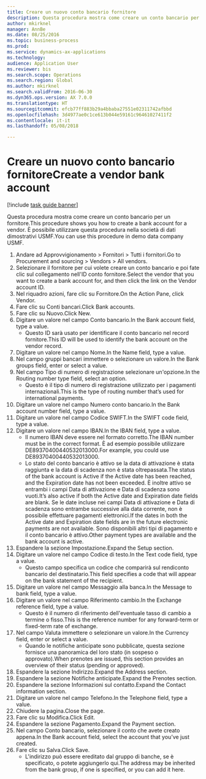 ```yaml
--- 
title: Creare un nuovo conto bancario fornitore
description: Questa procedura mostra come creare un conto bancario per un fornitore.
author: mkirknel
manager: AnnBe
ms.date: 08/25/2016
ms.topic: business-process
ms.prod: 
ms.service: dynamics-ax-applications
ms.technology: 
audience: Application User
ms.reviewer: bis
ms.search.scope: Operations
ms.search.region: Global
ms.author: mkirknel
ms.search.validFrom: 2016-06-30
ms.dyn365.ops.version: AX 7.0.0
ms.translationtype: HT
ms.sourcegitcommit: efcb77ff883b29a4bbaba27551e02311742afbbd
ms.openlocfilehash: 3d4977ae0c1ce613b044e59161c96461027411f2
ms.contentlocale: it-it
ms.lasthandoff: 05/08/2018

---
```

# <a name="create-a-vendor-bank-account"></a><span data-ttu-id="b60fe-103">Creare un nuovo conto bancario fornitore</span><span class="sxs-lookup"><span data-stu-id="b60fe-103">Create a vendor bank account</span></span>

[!include [task guide banner](../../includes/task-guide-banner.md)]

<span data-ttu-id="b60fe-104">Questa procedura mostra come creare un conto bancario per un fornitore.</span><span class="sxs-lookup"><span data-stu-id="b60fe-104">This procedure shows you how to create a bank account for a vendor.</span></span> <span data-ttu-id="b60fe-105">È possibile utilizzare questa procedura nella società di dati dimostrativi USMF.</span><span class="sxs-lookup"><span data-stu-id="b60fe-105">You can use this procedure in demo data company USMF.</span></span>

1. <span data-ttu-id="b60fe-106">Andare ad Approvvigionamento > Fornitori > Tutti i fornitori.</span><span class="sxs-lookup"><span data-stu-id="b60fe-106">Go to Procurement and sourcing > Vendors > All vendors.</span></span>
2. <span data-ttu-id="b60fe-107">Selezionare il fornitore per cui volete creare un conto bancario e poi fate clic sul collegamento nell'ID conto fornitore.</span><span class="sxs-lookup"><span data-stu-id="b60fe-107">Select the vendor that you want to create a bank account for, and then click the link on the Vendor account ID.</span></span>
3. <span data-ttu-id="b60fe-108">Nel riquadro azioni, fare clic su Fornitore.</span><span class="sxs-lookup"><span data-stu-id="b60fe-108">On the Action Pane, click Vendor.</span></span>
4. <span data-ttu-id="b60fe-109">Fare clic su Conti bancari.</span><span class="sxs-lookup"><span data-stu-id="b60fe-109">Click Bank accounts.</span></span>
5. <span data-ttu-id="b60fe-110">Fare clic su Nuovo.</span><span class="sxs-lookup"><span data-stu-id="b60fe-110">Click New.</span></span>
6. <span data-ttu-id="b60fe-111">Digitare un valore nel campo Conto bancario.</span><span class="sxs-lookup"><span data-stu-id="b60fe-111">In the Bank account field, type a value.</span></span>
    * <span data-ttu-id="b60fe-112">Questo ID sarà usato per identificare il conto bancario nel record fornitore.</span><span class="sxs-lookup"><span data-stu-id="b60fe-112">This ID will be used to identify the bank account on the vendor record.</span></span>  
7. <span data-ttu-id="b60fe-113">Digitare un valore nel campo Nome.</span><span class="sxs-lookup"><span data-stu-id="b60fe-113">In the Name field, type a value.</span></span>
8. <span data-ttu-id="b60fe-114">Nel campo gruppi bancari immettere o selezionare un valore.</span><span class="sxs-lookup"><span data-stu-id="b60fe-114">In the Bank groups field, enter or select a value.</span></span>
9. <span data-ttu-id="b60fe-115">Nel campo Tipo di numero di registrazione selezionare un'opzione.</span><span class="sxs-lookup"><span data-stu-id="b60fe-115">In the Routing number type field, select an option.</span></span>
    * <span data-ttu-id="b60fe-116">Questo è il tipo di numero di registrazione utilizzato per i pagamenti internazionali.</span><span class="sxs-lookup"><span data-stu-id="b60fe-116">This is the type of routing number that’s used for international payments.</span></span>  
10. <span data-ttu-id="b60fe-117">Digitare un valore nel campo Numero conto bancario.</span><span class="sxs-lookup"><span data-stu-id="b60fe-117">In the Bank account number field, type a value.</span></span>
11. <span data-ttu-id="b60fe-118">Digitare un valore nel campo Codice SWIFT.</span><span class="sxs-lookup"><span data-stu-id="b60fe-118">In the SWIFT code field, type a value.</span></span>
12. <span data-ttu-id="b60fe-119">Digitare un valore nel campo IBAN.</span><span class="sxs-lookup"><span data-stu-id="b60fe-119">In the IBAN field, type a value.</span></span>
    * <span data-ttu-id="b60fe-120">Il numero IBAN deve essere nel formato corretto.</span><span class="sxs-lookup"><span data-stu-id="b60fe-120">The IBAN number must be in the correct format.</span></span> <span data-ttu-id="b60fe-121">È ad esempio possibile utilizzare DE89370400440532013000.</span><span class="sxs-lookup"><span data-stu-id="b60fe-121">For example, you could use DE89370400440532013000.</span></span>  
    * <span data-ttu-id="b60fe-122">Lo stato del conto bancario è attivo se la data di attivazione è stata raggiunta e la data di scadenza non è stata oltrepassata.</span><span class="sxs-lookup"><span data-stu-id="b60fe-122">The status of the bank account is Active if the Active date has been reached, and the Expiration date has not been exceeded.</span></span> <span data-ttu-id="b60fe-123">È inoltre attivo se entrambi i campi Data di attivazione e Data di scadenza sono vuoti.</span><span class="sxs-lookup"><span data-stu-id="b60fe-123">It’s also active if both the Active date and Expiration date fields are blank.</span></span> <span data-ttu-id="b60fe-124">Se le date incluse nei campi Data di attivazione e Data di scadenza sono entrambe successive alla data corrente, non è possibile effettuare pagamenti elettronici.</span><span class="sxs-lookup"><span data-stu-id="b60fe-124">If the dates in both the Active date and Expiration date fields are in the future electronic payments are not available.</span></span> <span data-ttu-id="b60fe-125">Sono disponibili altri tipi di pagamento e il conto bancario è attivo.</span><span class="sxs-lookup"><span data-stu-id="b60fe-125">Other payment types are available and the bank account is active.</span></span>  
13. <span data-ttu-id="b60fe-126">Espandere la sezione Impostazione.</span><span class="sxs-lookup"><span data-stu-id="b60fe-126">Expand the Setup section.</span></span>
14. <span data-ttu-id="b60fe-127">Digitare un valore nel campo Codice di testo.</span><span class="sxs-lookup"><span data-stu-id="b60fe-127">In the Text code field, type a value.</span></span>
    * <span data-ttu-id="b60fe-128">Questo campo specifica un codice che comparirà sul rendiconto bancario del destinatario.</span><span class="sxs-lookup"><span data-stu-id="b60fe-128">This field specifies a code that will appear on the bank statement of the recipient.</span></span>  
15. <span data-ttu-id="b60fe-129">Digitare un valore nel campo Messaggio alla banca.</span><span class="sxs-lookup"><span data-stu-id="b60fe-129">In the Message to bank field, type a value.</span></span>
16. <span data-ttu-id="b60fe-130">Digitare un valore nel campo Riferimento cambio.</span><span class="sxs-lookup"><span data-stu-id="b60fe-130">In the Exchange reference field, type a value.</span></span>
    * <span data-ttu-id="b60fe-131">Questo è il numero di riferimento dell'eventuale tasso di cambio a termine o fisso.</span><span class="sxs-lookup"><span data-stu-id="b60fe-131">This is the reference number for any forward-term or fixed-term rate of exchange.</span></span>  
17. <span data-ttu-id="b60fe-132">Nel campo Valuta immettere o selezionare un valore.</span><span class="sxs-lookup"><span data-stu-id="b60fe-132">In the Currency field, enter or select a value.</span></span>
    * <span data-ttu-id="b60fe-133">Quando le notifiche anticipate sono pubblicate, questa sezione fornisce una panoramica del loro stato (in sospeso o approvato).</span><span class="sxs-lookup"><span data-stu-id="b60fe-133">When prenotes are issued, this section provides an overview of their status (pending or approved).</span></span>  
18. <span data-ttu-id="b60fe-134">Espandere la sezione Indirizzo.</span><span class="sxs-lookup"><span data-stu-id="b60fe-134">Expand the Address section.</span></span>
19. <span data-ttu-id="b60fe-135">Espandere la sezione Notifiche anticipate.</span><span class="sxs-lookup"><span data-stu-id="b60fe-135">Expand the Prenotes section.</span></span>
20. <span data-ttu-id="b60fe-136">Espandere la sezione Informazioni sul contatto.</span><span class="sxs-lookup"><span data-stu-id="b60fe-136">Expand the Contact information section.</span></span>
21. <span data-ttu-id="b60fe-137">Digitare un valore nel campo Telefono.</span><span class="sxs-lookup"><span data-stu-id="b60fe-137">In the Telephone field, type a value.</span></span>
22. <span data-ttu-id="b60fe-138">Chiudere la pagina.</span><span class="sxs-lookup"><span data-stu-id="b60fe-138">Close the page.</span></span>
23. <span data-ttu-id="b60fe-139">Fare clic su Modifica.</span><span class="sxs-lookup"><span data-stu-id="b60fe-139">Click Edit.</span></span>
24. <span data-ttu-id="b60fe-140">Espandere la sezione Pagamento.</span><span class="sxs-lookup"><span data-stu-id="b60fe-140">Expand the Payment section.</span></span>
25. <span data-ttu-id="b60fe-141">Nel campo Conto bancario, selezionare il conto che avete creato appena.</span><span class="sxs-lookup"><span data-stu-id="b60fe-141">In the Bank  account field, select the account that you’ve just created.</span></span>
26. <span data-ttu-id="b60fe-142">Fare clic su Salva.</span><span class="sxs-lookup"><span data-stu-id="b60fe-142">Click Save.</span></span>
    * <span data-ttu-id="b60fe-143">L'indirizzo può essere ereditato dal gruppo di banche, se è specificato, o potete aggiungerlo qui.</span><span class="sxs-lookup"><span data-stu-id="b60fe-143">The address may be inherited from the bank group, if one is specified, or you can add it here.</span></span>  


